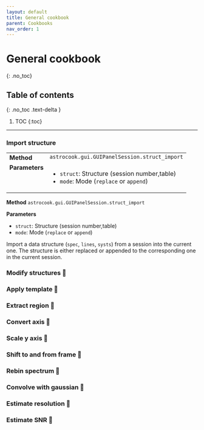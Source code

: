 ```yaml
---
layout: default
title: General cookbook
parent: Cookbooks
nav_order: 1
---
```


# General cookbook
{: .no_toc}

## Table of contents
{: .no_toc .text-delta }

1. TOC
{:toc}
---

### Import structure

<table>
  <tbody>
    <tr>
      <td style="vertical-align:top"><strong>Method</strong></td>
      <td style="vertical-align:top"><code>astrocook.gui.GUIPanelSession.struct_import</code></td>
    </tr>
    <tr>
      <td style="vertical-align:top"><strong>Parameters</strong></td>
      <td style="vertical-align:top">
        <ul>
          <li><code>struct</code>: Structure (session number,table)</li>
          <li><code>mode</code>: Mode (<code>replace</code> or <code>append</code>)</li>
        </ul>
      </td>
    </tr>
  </tbody>
</table>

**Method** `astrocook.gui.GUIPanelSession.struct_import`

**Parameters**
* `struct`: Structure (session number,table)
* `mode`: Mode (`replace` or `append`)

Import a data structure (`spec`, `lines`, `systs`) from a session into the current one. The structure is either replaced or appended to the corresponding one in the current session.

### Modify structures 🚧

### Apply template 🚧

### Extract region 🚧

### Convert axis 🚧

### Scale y axis 🚧

### Shift to and from frame 🚧

### Rebin spectrum 🚧

### Convolve with gaussian  🚧

### Estimate resolution  🚧

### Estimate SNR 🚧
